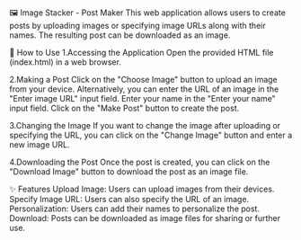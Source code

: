 🖼️ Image Stacker - Post Maker
This web application allows users to create posts by uploading images or specifying image URLs along with their names. The resulting post can be downloaded as an image.

🚀 How to Use
1.Accessing the Application
Open the provided HTML file (index.html) in a web browser.

2.Making a Post
Click on the "Choose Image" button to upload an image from your device.
Alternatively, you can enter the URL of an image in the "Enter image URL" input field.
Enter your name in the "Enter your name" input field.
Click on the "Make Post" button to create the post.

3.Changing the Image
If you want to change the image after uploading or specifying the URL, you can click on the "Change Image" button and enter a new image URL.

4.Downloading the Post
Once the post is created, you can click on the "Download Image" button to download the post as an image file.


✨ Features
Upload Image: Users can upload images from their devices.
Specify Image URL: Users can also specify the URL of an image.
Personalization: Users can add their names to personalize the post.
Download: Posts can be downloaded as image files for sharing or further use.
